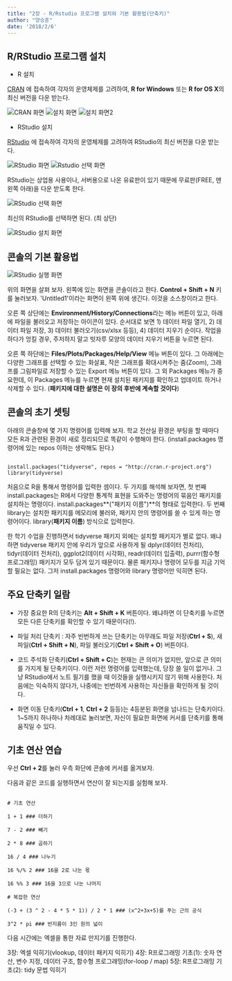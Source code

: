 ```yaml
---
title: "2장 - R/Rstudio 프로그램 설치와 기본 활용법(단축키)"
author: "양승훈"
date: '2018/2/6'
---
```


## R/RStudio 프로그램 설치

* R 설치

[CRAN](https://cran.r-project.org/) 에 접속하여 각자의 운영체제를 고려하여, **R for Windows** 또는 **R for OS X**의 최신 버전을 다운 받는다.

![CRAN 화면](http://cfile26.uf.tistory.com/image/99D4EF335A0B36B6127F44)
![설치 화면](http://cfile25.uf.tistory.com/image/99C5CC335A0B36B6147115)
![설치 화면2](http://cfile1.uf.tistory.com/image/99C7EC335A0B36B714AA6E)

* RStudio 설치

[RStudio](https://www.rstudio.com/products/rstudio/download/) 에 접속하여 각자의 운영체제를 고려하여 RStudio의 최신 버전을 다운 받는다. 

![RStudio 화면](http://cfile2.uf.tistory.com/image/995CB6335A0B3C221B8E50)
![Rstudio 선택 화면](http://cfile5.uf.tistory.com/image/995B25335A0B3C231B78BE)

RStudio는 상업용 사용이나, 서버용으로 나온 유료판이 있기 때문에 무료판(FREE, 맨 왼쪽 아래)을 다운 받도록 한다.

![RStudio 선택 화면](http://cfile8.uf.tistory.com/image/995D95335A0B3C231BF436)

최신의 RStudio를 선택하면 된다. (최 상단)

![RStudio 설치 화면](http://cfile4.uf.tistory.com/image/995D31335A0B3C241B0F29)

## 콘솔의 기본 활용법

![RStudio 실행 화면](http://cfile4.uf.tistory.com/image/995DB1335A0B3C241B57D1)

위의 화면을 살펴 보자. 왼쪽에 있는 화면을 콘솔이라고 한다. **Control + Shift + N** 키를 눌러보자. 'Untitled1'이라는 화면이 왼쪽 위에 생긴다. 이것을 소스창이라고 한다.

오른 쪽 상단에는 **Environment/History/Connections**라는 메뉴 버튼이 있고, 아래에 파일을 불러오고 저장하는 아이콘이 있다. 순서대로 보면 1) 데이터 파일 열기, 2) 데이터 파일 저장, 3) 데이터 불러오기(csv/xlsx 등등), 4) 데이터 지우기 순이다. 작업을 하다가 엉킬 경우, 주저하지 말고 빗자루 모양의 데이터 지우기 버튼을 누르면 된다.

오른 쪽 하단에는 **Files/Plots/Packages/Help/View** 메뉴 버튼이 있다. 그 아래에는 다양한 그래프를 선택할 수 있는 화살표, 작은 그래프를 확대시켜주는 줌(Zoom), 그래프를 그림파일로 저장할 수 있는 Export 메뉴 버튼이 있다. 그 외 Packages 메뉴가 중요한데, 이 Packages 메뉴를 누르면 현재 설치된 패키지를 확인하고 업데이트 하거나 삭제할 수 있다. (**패키지에 대한 설명은 이 장의 후반에 계속할 것이다**)

## 콘솔의 초기 셋팅

아래의 콘솔창에 몇 가지 명령어를 입력해 보자. 학교 전산실 환경은 부팅을 할 때마다 모든 R과 관련된 환경이 새로 정리되므로 똑같이 수행해야 한다. (install.packages 명령어에 있는 repos 이하는 생략해도 된다.)

```{r initial packages}

install.packages("tidyverse", repos = "http://cran.r-project.org")
library(tidyverse)

```

처음으로 R을 통해서 명령어를 입력한 셈이다. 두 가지를 해석해 보자면, 
첫 번째 install.packages는 R에서 다양한 통계적 표현을 도와주는 명령어의 묶음인 패키지를 설치하는 명령이다. install.packages**("패키지 이름")**의 형태로 입력한다.
두 번째 library는 설치한 패키지를 메모리에 불러와, 패키지 안의 명령어를 쓸 수 있게 하는 명령어이다. library(**패키지 이름**) 방식으로 입력한다.

한 학기 수업을 진행하면서 tidyverse 패키지 외에는 설치할 패키지가 별로 없다. 왜냐하면 tidyverse 패키지 안에 우리가 앞으로 사용하게 될 dplyr(데이터 전처리), tidyr(데이터 전처리), ggplot2(데이터 시각화), readr(데이터 입출력), purrr(함수형 프로그래밍) 패키지가 모두 담겨 있기 때문이다. 물론 패키지나 명령어 모두를 지금 기억할 필요는 없다. 그저 install.packages 명령어와 library 명령어만 익히면 된다.

## 주요 단축키 일람

* 가장 중요한 R의 단축키는 **Alt + Shift + K** 버튼이다. 왜냐하면 이 단축키를 누르면 모든 다른 단축키를 확인할 수 있기 때문이다(!).

* 파일 처리 단축키 : 자주 빈번하게 쓰는 단축키는 아무래도 파일 저장(**Ctrl + S**), 새 파일(**Ctrl + Shift + N**), 파일 불러오기(**Ctrl + Shift + O**) 버튼이다.

* 코드 주석화 단축키(**Ctrl + Shift + C**)는 현재는 큰 의미가 없지만, 앞으로 큰 의미를 가지게 될 단축키이다. 이런 저런 명령어를 입력했는데, 당장 쓸 일이 없거나. 그냥 RStudio에서 노트 필기를 했을 때 이것들을 실행시키지 않기 위해 사용한다. 처음에는 익숙하지 않다가, 나중에는 빈번하게 사용하는 자신들을 확인하게 될 것이다.

* 화면 이동 단축키(**Ctrl + 1**, **Ctrl + 2** 등등)는 4등분된 화면을 넘나드는 단축키이다. 1~5까지 하나하나 차례대로 눌러보면, 자신이 필요한 화면에 커서를 단축키를 통해 움직일 수 있다.

## 기초 연산 연습

우선 **Ctrl + 2**를 눌러 우측 화단에 콘솔에 커서를 옮겨보자.

다음과 같은 코드를 실행하면서 연산이 잘 되는지를 실험해 보자.

```{r basic calculation}

# 기초 연산

1 + 1 ### 더하기

7 - 2 ### 빼기

2 * 8 ### 곱하기

16 / 4 ### 나누기

16 %/% 2 ### 16을 2로 나눈 몫

16 %% 3 ### 16을 3으로 나눈 나머지

# 복잡한 연산

(-3 + (3 ^ 2 - 4 * 5 * 1)) / 2 * 1 ### (x^2+3x+5)를 푸는 근의 공식

3^2 * pi ### 반지름이 3인 원의 넓이

```

다음 시간에는 엑셀을 통한 자료 만지기를 진행한다.

3장: 엑셀 익히기(vlookup, 데이터 패키지 익히기)
4장: R프로그래밍 기초(1): 숫자 연산, 변수 지정, 데이터 구조, 함수형 프로그래밍(for-loop / map)
5장: R프로그래밍 기초(2): tidy 문법 익히기
